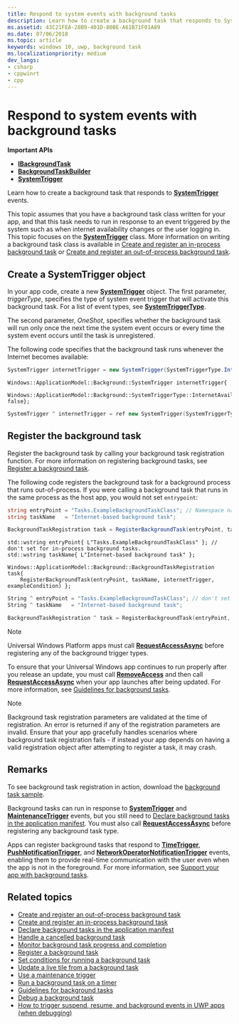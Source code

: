 ```yaml
---
title: Respond to system events with background tasks
description: Learn how to create a background task that responds to SystemTrigger events.
ms.assetid: 43C21FEA-28B9-401D-80BE-A61B71F01A89
ms.date: 07/06/2018
ms.topic: article
keywords: windows 10, uwp, background task
ms.localizationpriority: medium
dev_langs:
- csharp
- cppwinrt
- cpp
---
```

# Respond to system events with background tasks

**Important APIs**

- [**IBackgroundTask**](/uwp/api/Windows.ApplicationModel.Background.IBackgroundTask)
- [**BackgroundTaskBuilder**](/uwp/api/Windows.ApplicationModel.Background.BackgroundTaskBuilder)
- [**SystemTrigger**](/uwp/api/Windows.ApplicationModel.Background.SystemTrigger)

Learn how to create a background task that responds to [**SystemTrigger**](/uwp/api/Windows.ApplicationModel.Background.SystemTriggerType) events.

This topic assumes that you have a background task class written for your app, and that this task needs to run in response to an event triggered by the system such as when internet availability changes or the user logging in. This topic focuses on the [**SystemTrigger**](/uwp/api/Windows.ApplicationModel.Background.SystemTriggerType) class. More information on writing a background task class is available in [Create and register an in-process background task](create-and-register-an-inproc-background-task.md) or [Create and register an out-of-process background task](create-and-register-a-background-task.md).

## Create a SystemTrigger object

In your app code, create a new [**SystemTrigger**](/uwp/api/Windows.ApplicationModel.Background.SystemTrigger) object. The first parameter, *triggerType*, specifies the type of system event trigger that will activate this background task. For a list of event types, see [**SystemTriggerType**](/uwp/api/Windows.ApplicationModel.Background.SystemTriggerType).

The second parameter, *OneShot*, specifies whether the background task will run only once the next time the system event occurs or every time the system event occurs until the task is unregistered.

The following code specifies that the background task runs whenever the Internet becomes available:

```csharp
SystemTrigger internetTrigger = new SystemTrigger(SystemTriggerType.InternetAvailable, false);
```

```cppwinrt
Windows::ApplicationModel::Background::SystemTrigger internetTrigger{
    Windows::ApplicationModel::Background::SystemTriggerType::InternetAvailable, false};
```

```cpp
SystemTrigger ^ internetTrigger = ref new SystemTrigger(SystemTriggerType::InternetAvailable, false);
```

## Register the background task

Register the background task by calling your background task registration function. For more information on registering background tasks, see [Register a background task](register-a-background-task.md).

The following code registers the background task for a background process that runs out-of-process. If you were calling a background task that runs in the same process as the host app, you would not set `entrypoint`:

```csharp
string entryPoint = "Tasks.ExampleBackgroundTaskClass"; // Namespace name, '.', and the name of the class containing the background task
string taskName   = "Internet-based background task";

BackgroundTaskRegistration task = RegisterBackgroundTask(entryPoint, taskName, internetTrigger, exampleCondition);
```

```cppwinrt
std::wstring entryPoint{ L"Tasks.ExampleBackgroundTaskClass" }; // don't set for in-process background tasks.
std::wstring taskName{ L"Internet-based background task" };

Windows::ApplicationModel::Background::BackgroundTaskRegistration task{
    RegisterBackgroundTask(entryPoint, taskName, internetTrigger, exampleCondition) };
```

```cpp
String ^ entryPoint = "Tasks.ExampleBackgroundTaskClass"; // don't set for in-process background tasks
String ^ taskName   = "Internet-based background task";

BackgroundTaskRegistration ^ task = RegisterBackgroundTask(entryPoint, taskName, internetTrigger, exampleCondition);
```

> [!NOTE]
> Universal Windows Platform apps must call [**RequestAccessAsync**](/uwp/api/windows.applicationmodel.background.backgroundexecutionmanager.requestaccessasync) before registering any of the background trigger types.

To ensure that your Universal Windows app continues to run properly after you release an update, you must call [**RemoveAccess**](/uwp/api/windows.applicationmodel.background.backgroundexecutionmanager.removeaccess) and then call [**RequestAccessAsync**](/uwp/api/windows.applicationmodel.background.backgroundexecutionmanager.requestaccessasync) when your app launches after being updated. For more information, see [Guidelines for background tasks](guidelines-for-background-tasks.md).

> [!NOTE]
> Background task registration parameters are validated at the time of registration. An error is returned if any of the registration parameters are invalid. Ensure that your app gracefully handles scenarios where background task registration fails - if instead your app depends on having a valid registration object after attempting to register a task, it may crash.
 
## Remarks

To see background task registration in action, download the [background task sample](https://github.com/Microsoft/Windows-universal-samples/tree/master/Samples/BackgroundTask).

Background tasks can run in response to [**SystemTrigger**](/uwp/api/Windows.ApplicationModel.Background.SystemTrigger) and [**MaintenanceTrigger**](/uwp/api/Windows.ApplicationModel.Background.MaintenanceTrigger) events, but you still need to [Declare background tasks in the application manifest](declare-background-tasks-in-the-application-manifest.md). You must also call [**RequestAccessAsync**](/uwp/api/windows.applicationmodel.background.backgroundexecutionmanager.requestaccessasync) before registering any background task type.

Apps can register background tasks that respond to [**TimeTrigger**](/uwp/api/Windows.ApplicationModel.Background.TimeTrigger), [**PushNotificationTrigger**](/uwp/api/Windows.ApplicationModel.Background.PushNotificationTrigger), and [**NetworkOperatorNotificationTrigger**](/uwp/api/Windows.ApplicationModel.Background.NetworkOperatorNotificationTrigger) events, enabling them to provide real-time communication with the user even when the app is not in the foreground. For more information, see [Support your app with background tasks](support-your-app-with-background-tasks.md).

## Related topics

* [Create and register an out-of-process background task](create-and-register-a-background-task.md)
* [Create and register an in-process background task](create-and-register-an-inproc-background-task.md)
* [Declare background tasks in the application manifest](declare-background-tasks-in-the-application-manifest.md)
* [Handle a cancelled background task](handle-a-cancelled-background-task.md)
* [Monitor background task progress and completion](monitor-background-task-progress-and-completion.md)
* [Register a background task](register-a-background-task.md)
* [Set conditions for running a background task](set-conditions-for-running-a-background-task.md)
* [Update a live tile from a background task](update-a-live-tile-from-a-background-task.md)
* [Use a maintenance trigger](use-a-maintenance-trigger.md)
* [Run a background task on a timer](run-a-background-task-on-a-timer-.md)
* [Guidelines for background tasks](guidelines-for-background-tasks.md)
* [Debug a background task](debug-a-background-task.md)
* [How to trigger suspend, resume, and background events in UWP apps (when debugging)](/previous-versions/hh974425(v=vs.110))